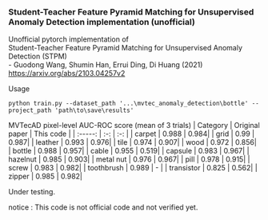 ### Student-Teacher Feature Pyramid Matching for Unsupervised Anomaly Detection implementation (unofficial)
Unofficial pytorch implementation of  
Student-Teacher Feature Pyramid Matching for Unsupervised Anomaly Detection (STPM)  
\- Guodong Wang, Shumin Han, Errui Ding, Di Huang  (2021)  
https://arxiv.org/abs/2103.04257v2 

Usage 
~~~
python train.py --dataset_path '...\mvtec_anomaly_detection\bottle' --project_path 'path\to\save\results'
~~~

MVTecAD pixel-level AUC-ROC score (mean of 3 trials)
| Category | Original paper | This code |
| :-----: | :-: | :-: |
| carpet | 0.988 | 0.984|
| grid | 0.99 | 0.987|
| leather | 0.993 | 0.976|
| tile | 0.974 | 0.907|
| wood | 0.972 | 0.856|
| bottle | 0.988 | 0.957|
| cable | 0.955 | 0.519|
| capsule | 0.983 | 0.967|
| hazelnut | 0.985 | 0.903|
| metal nut | 0.976 | 0.967|
| pill | 0.978 | 0.915|
| screw | 0.983 | 0.982|
| toothbrush | 0.989 | - |
| transistor | 0.825 | 0.562|
| zipper | 0.985 | 0.982|

Under testing.  

notice : This code is not official code and not verified yet.   